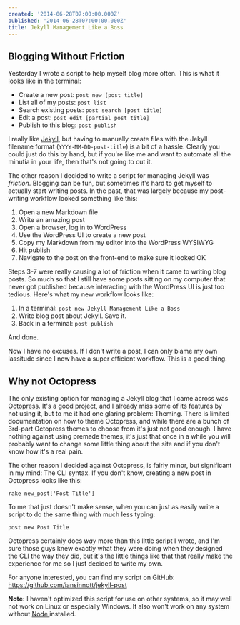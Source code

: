 ```yaml
---
created: '2014-06-28T07:00:00.000Z'
published: '2014-06-28T07:00:00.000Z'
title: Jekyll Management Like a Boss
---
```


## Blogging Without Friction

Yesterday I wrote a script to help myself blog more often. This is what it looks like in the terminal:

* Create a new post: `post new [post title]`
* List all of my posts: `post list`
* Search existing posts: `post search [post title]`
* Edit a post: `post edit [partial post title]`
* Publish to this blog: `post publish`


I really like [Jekyll][jek], but having to manually create files with the Jekyll filename format (`YYYY-MM-DD-post-title`) is a bit of a hassle. Clearly you could just do this by hand, but if you're like me and want to automate all the minutia in your life, then that's not going to cut it.

<!--more-->

The other reason I decided to write a script for managing Jekyll was _friction_. Blogging can be fun, but sometimes it's hard to get myself to actually start writing posts. In the past, that was largely because my post-writing workflow looked something like this:

1. Open a new Markdown file
2. Write an amazing post
3. Open a browser, log in to WordPress
4. Use the WordPress UI to create a new post
5. Copy my Markdown from my editor into the WordPress WYSIWYG
6. Hit publish
7. Navigate to the post on the front-end to make sure it looked OK

Steps 3-7 were really causing a lot of friction when it came to writing blog posts. So much so that I still have some posts sitting on my computer that never got published because interacting with the WordPress UI is just too tedious. Here's what my new workflow looks like:

1. In a terminal: `post new Jekyll Management Like a Boss`
2. Write blog post about Jekyll. Save it.
3. Back in a terminal: `post publish`

And done.

Now I have no excuses. If I don't write a post, I can only blame my own lassitude since I now have a super efficient workflow. This is a good thing.

## Why not Octopress

The only existing option for managing a Jekyll blog that I came across was [Octopress][oct]. It's a good project, and I already miss some of its features by not using it, but to me it had one glaring problem: Theming. There is limited documentation on how to theme Octopress, and while there are a bunch of 3rd-part Octopress themes to choose from it's just not good enough. I have nothing against using premade themes, it's just that once in a while you will probably want to change some little thing about the site and if you don't know how it's a real pain.

The other reason I decided against Octopress, is fairly minor, but significant in my mind: The CLI syntax. If you don't know, creating a new post in Octopress looks like this:

```
rake new_post['Post Title']
```

To me that just doesn't make sense, when you can just as easily write a script to do the same thing with much less typing:

```
post new Post Title
```

Octopress certainly does _way_ more than this little script I wrote, and I'm sure those guys knew exactly what they were doing when they designed the CLI the way they did, but it's the little things like that that really make the experience for me so I just decided to write my own.

For anyone interested, you can find my script on GitHub: <https://github.com/iansinnott/jekyll-post>

**Note:** I haven't optimized this script for use on other systems, so it may well not work on Linux or especially Windows. It also won't work on any system without [ Node ][node] installed.

[jek]: http://jekyllrb.com/
[oct]: http://octopress.org/
[node]: http://nodejs.org/